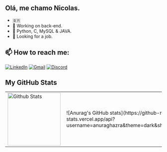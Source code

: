 ## Olá, me chamo Nicolas.

- 🇧🇷
- 🔭 Working on back-end.
- 💾 Python, C, MySQL & JAVA.
- 🤔 Looking for a job.

 ## 📫 How to reach me: 
  <div>

[![LinkedIn](https://img.shields.io/badge/LinkedIn-0077B5?style=for-the-badge&logo=linkedin&logoColor=white)](https://www.linkedin.com/in/nícolas-sobreira/)
[![Gmail](https://img.shields.io/badge/Gmail-333333?style=for-the-badge&logo=gmail&logoColor=red)](mailto:brasanicolas27@gmail.com)
[![Discord](https://img.shields.io/badge/Discord-7289DA?style=for-the-badge&logo=discord&logoColor=white)](https://discord.com/channels/@nickke6772/)
<br>

## My GitHub Stats


</div>
<table> 
  <tr>
    <td>
      <img
        align="left"
        height="170px"
        src="https://github-readme-stats.vercel.app/api/top-langs/?username=Nickyase&theme=midnight-purple&hide_border=false&include_all_commits=true&count_private=true&layout=compact"
        alt="Github Stats"
      />
    </td>
    <td>
      ![Anurag's GitHub stats](https://github-readme-stats.vercel.app/api?username=anuraghazra&theme=dark&show_icons=true)
    </td>
  </tr>
</table>
